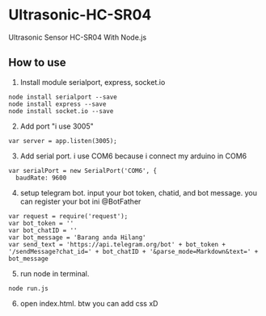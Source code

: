 # Ultrasonic-HC-SR04
Ultrasonic Sensor HC-SR04 With Node.js

## How to use

1. Install module serialport, express, socket.io
```
node install serialport --save
node install express --save
node install socket.io --save
```

2. Add port "i use 3005"
```
var server = app.listen(3005);
```
3. Add serial port. i use COM6 because i connect my arduino in COM6
```
var serialPort = new SerialPort('COM6', {
  baudRate: 9600
```
4. setup telegram bot. input your bot token, chatid, and bot message. you can register your bot ini @BotFather
```
var request = require('request');
var bot_token = ''
var bot_chatID = ''
var bot_message = 'Barang anda Hilang'
var send_text = 'https://api.telegram.org/bot' + bot_token + '/sendMessage?chat_id=' + bot_chatID + '&parse_mode=Markdown&text=' + bot_message
```
5. run node in terminal.
```
node run.js
```
6. open index.html. btw you can add css xD
